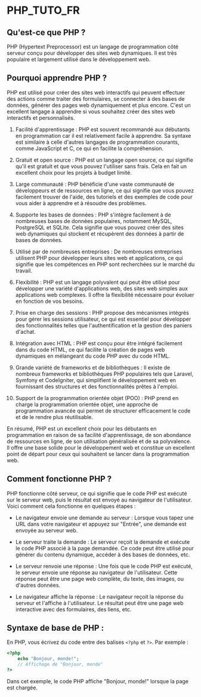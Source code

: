 # PHP_TUTO_FR

## Qu'est-ce que PHP ?
PHP (Hypertext Preprocessor) est un langage de programmation côté serveur conçu pour développer des sites web dynamiques. Il est très populaire et largement utilisé dans le développement web.

## Pourquoi apprendre PHP ?
PHP est utilisé pour créer des sites web interactifs qui peuvent effectuer des actions comme traiter des formulaires, se connecter à des bases de données, générer des pages web dynamiquement et plus encore. C'est un excellent langage à apprendre si vous souhaitez créer des sites web interactifs et personnalisés.

1. Facilité d'apprentissage : PHP est souvent recommandé aux débutants en programmation car il est relativement facile à apprendre. Sa syntaxe est similaire à celle d'autres langages de programmation courants, comme JavaScript et C, ce qui en facilite la compréhension.

2. Gratuit et open source : PHP est un langage open source, ce qui signifie qu'il est gratuit et que vous pouvez l'utiliser sans frais. Cela en fait un excellent choix pour les projets à budget limité.

3. Large communauté : PHP bénéficie d'une vaste communauté de développeurs et de ressources en ligne, ce qui signifie que vous pouvez facilement trouver de l'aide, des tutoriels et des exemples de code pour vous aider à apprendre et à résoudre des problèmes.

4. Supporte les bases de données : PHP s'intègre facilement à de nombreuses bases de données populaires, notamment MySQL, PostgreSQL et SQLite. Cela signifie que vous pouvez créer des sites web dynamiques qui stockent et récupèrent des données à partir de bases de données.

5. Utilisé par de nombreuses entreprises : De nombreuses entreprises utilisent PHP pour développer leurs sites web et applications, ce qui signifie que les compétences en PHP sont recherchées sur le marché du travail.

6. Flexibilité : PHP est un langage polyvalent qui peut être utilisé pour développer une variété d'applications web, des sites web simples aux applications web complexes. Il offre la flexibilité nécessaire pour évoluer en fonction de vos besoins.

7. Prise en charge des sessions : PHP propose des mécanismes intégrés pour gérer les sessions utilisateur, ce qui est essentiel pour développer des fonctionnalités telles que l'authentification et la gestion des paniers d'achat.

8. Intégration avec HTML : PHP est conçu pour être intégré facilement dans du code HTML, ce qui facilite la création de pages web dynamiques en mélangeant du code PHP avec du code HTML.

9. Grande variété de frameworks et de bibliothèques : Il existe de nombreux frameworks et bibliothèques PHP populaires tels que Laravel, Symfony et CodeIgniter, qui simplifient le développement web en fournissant des structures et des fonctionnalités prêtes à l'emploi.

10. Support de la programmation orientée objet (POO) : PHP prend en charge la programmation orientée objet, une approche de programmation avancée qui permet de structurer efficacement le code et de le rendre plus réutilisable.

En résumé, PHP est un excellent choix pour les débutants en programmation en raison de sa facilité d'apprentissage, de son abondance de ressources en ligne, de son utilisation généralisée et de sa polyvalence. Il offre une base solide pour le développement web et constitue un excellent point de départ pour ceux qui souhaitent se lancer dans la programmation web.

## Comment fonctionne PHP ?
PHP fonctionne côté serveur, ce qui signifie que le code PHP est exécuté sur le serveur web, puis le résultat est envoyé au navigateur de l'utilisateur. Voici comment cela fonctionne en quelques étapes :

* Le navigateur envoie une demande au serveur : Lorsque vous tapez une URL dans votre navigateur et appuyez sur "Entrée", une demande est envoyée au serveur web.

* Le serveur traite la demande : Le serveur reçoit la demande et exécute le code PHP associé à la page demandée. Ce code peut être utilisé pour générer du contenu dynamique, accéder à des bases de données, etc.

* Le serveur renvoie une réponse : Une fois que le code PHP est exécuté, le serveur envoie une réponse au navigateur de l'utilisateur. Cette réponse peut être une page web complète, du texte, des images, ou d'autres données.

* Le navigateur affiche la réponse : Le navigateur reçoit la réponse du serveur et l'affiche à l'utilisateur. Le résultat peut être une page web interactive avec des formulaires, des liens, etc.

## Syntaxe de base de PHP :
En PHP, vous écrivez du code entre des balises `<?php` et `?>`. Par exemple :
```php
<?php
    echo "Bonjour, monde!";
    // Affichage de "Bonjour, monde"
?>
```
Dans cet exemple, le code PHP affiche "Bonjour, monde!" lorsque la page est chargée.